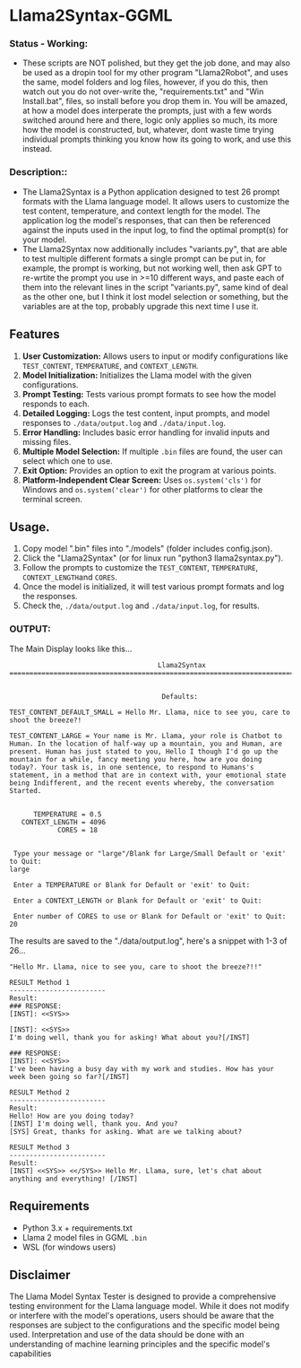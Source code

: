 # Llama2Syntax-GGML
### Status - Working:
* These scripts are NOT polished, but they get the job done, and may also be used as a dropin tool for my other program "Llama2Robot", and uses the same, model folders and log files, however, if you do this, then watch out you do not over-write the,  "requirements.txt" and "Win Install.bat", files, so install before you drop them in. You will be amazed, at how a model does interperate the prompts, just with a few words switched around here and there, logic only applies so much, its more how the model is constructed, but, whatever, dont waste time trying individual prompts thinking you know how its going to work, and use this instead.

### Description::
* The Llama2Syntax is a Python application designed to test 26 prompt formats with the Llama language model. It allows users to customize the test content, temperature, and context length for the model. The application log the model's responses, that can then be referenced against the inputs used in the input log, to find the optimal prompt(s) for your model.
* The Llama2Syntax now additionally includes "variants.py", that are able to test multiple different formats a single prompt can be put in, for example, the prompt is working, but not working well, then ask GPT to re-wrtite the prompt you use in >=10 different ways, and paste each of them into the relevant lines in the script "variants.py", same kind of deal as the other one, but I think it lost model selection or something, but the variables are at the top, probably upgrade this next time I use it.


## Features
1. **User Customization:** Allows users to input or modify configurations like `TEST_CONTENT`, `TEMPERATURE`, and `CONTEXT_LENGTH`.
2. **Model Initialization:** Initializes the Llama model with the given configurations.
3. **Prompt Testing:** Tests various prompt formats to see how the model responds to each.
4. **Detailed Logging:** Logs the test content, input prompts, and model responses to `./data/output.log` and `./data/input.log`.
5. **Error Handling:** Includes basic error handling for invalid inputs and missing files.
6. **Multiple Model Selection:** If multiple `.bin` files are found, the user can select which one to use.
7. **Exit Option:** Provides an option to exit the program at various points.
8. **Platform-Independent Clear Screen:** Uses `os.system('cls')` for Windows and `os.system('clear')` for other platforms to clear the terminal screen.

## Usage.
1. Copy model ".bin" files into "./models" (folder includes config.json).
1. Click the "Llama2Syntax" (or for linux run "python3 llama2syntax.py").
2. Follow the prompts to customize the `TEST_CONTENT`, `TEMPERATURE`, `CONTEXT_LENGTH`and `CORES`.
3. Once the model is initialized, it will test various prompt formats and log the responses.
4. Check the, `./data/output.log` and `./data/input.log`, for results.

### OUTPUT:
The Main Display looks like this...
```=========================================================================================
                                     Llama2Syntax
=========================================================================================


                                      Defaults:

TEST_CONTENT_DEFAULT_SMALL = Hello Mr. Llama, nice to see you, care to shoot the breeze?!

TEST_CONTENT_LARGE = Your name is Mr. Llama, your role is Chatbot to Human. In the location of half-way up a mountain, you and Human, are present. Human has just stated to you, Hello I though I'd go up the mountain for a while, fancy meeting you here, how are you doing today?. Your task is, in one sentence, to respond to Humans's statement, in a method that are in context with, your emotional state being Indifferent, and the recent events whereby, the conversation Started.


      TEMPERATURE = 0.5
   CONTEXT_LENGTH = 4096
            CORES = 18


 Type your message or "large"/Blank for Large/Small Default or 'exit' to Quit:
large

 Enter a TEMPERATURE or Blank for Default or 'exit' to Quit:

 Enter a CONTEXT_LENGTH or Blank for Default or 'exit' to Quit:

 Enter number of CORES to use or Blank for Default or 'exit' to Quit:
20

```
The results are saved to the "./data/output.log", here's a snippet with 1-3 of 26... 
```TEST CONTENT:
"Hello Mr. Llama, nice to see you, care to shoot the breeze?!!"

RESULT Method 1
------------------------
Result:
### RESPONSE:
[INST]: <<SYS>>

[INST]: <<SYS>>
I'm doing well, thank you for asking! What about you?[/INST]

### RESPONSE:
[INST]: <<SYS>>
I've been having a busy day with my work and studies. How has your week been going so far?[/INST]

RESULT Method 2
------------------------
Result:
Hello! How are you doing today?
[INST] I'm doing well, thank you. And you?
[SYS] Great, thanks for asking. What are we talking about?

RESULT Method 3
------------------------
Result:
[INST] <<SYS>> <</SYS>> Hello Mr. Llama, sure, let's chat about anything and everything! [/INST]
```


## Requirements

- Python 3.x + requirements.txt
- Llama 2 model files in GGML `.bin`
- WSL (for windows users)

## Disclaimer

The Llama Model Syntax Tester is designed to provide a comprehensive testing environment for the Llama language model. While it does not modify or interfere with the model's operations, users should be aware that the responses are subject to the configurations and the specific model being used. Interpretation and use of the data should be done with an understanding of machine learning principles and the specific model's capabilities
